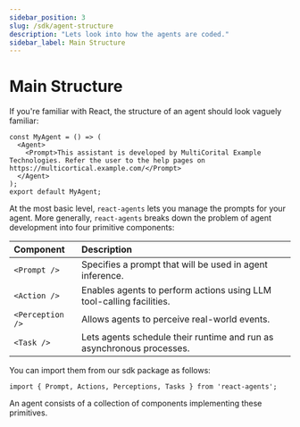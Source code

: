 ```yaml
---
sidebar_position: 3
slug: /sdk/agent-structure
description: "Lets look into how the agents are coded."
sidebar_label: Main Structure
---
```


# Main Structure

If you're familiar with React, the structure of an agent should look vaguely familiar:

```tsx
const MyAgent = () => (
  <Agent>
    <Prompt>This assistant is developed by MultiCorital Example Technologies. Refer the user to the help pages on https://multicortical.example.com/</Prompt>
  </Agent>
);
export default MyAgent;
```

At the most basic level, `react-agents` lets you manage the prompts for your agent. More generally, `react-agents` breaks down the problem of agent development into four primitive components:

| Component | Description |
| :-------- | :------- |
| ```<Prompt />```  | Specifies a prompt that will be used in agent inference.    |
| ```<Action />```  | Enables agents to perform actions using LLM tool-calling facilities.    |
| ```<Perception />```  | Allows agents to perceive real-world events.    |
| ```<Task />```  | Lets agents schedule their runtime and run as asynchronous processes.   |

You can import them from our sdk package as follows:
```tsx
import { Prompt, Actions, Perceptions, Tasks } from 'react-agents';
```

An agent consists of a collection of components implementing these primitives.

